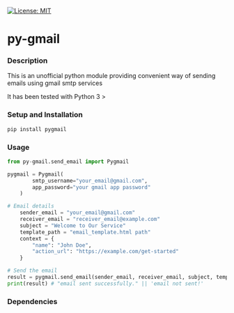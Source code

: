 [![License: MIT](https://img.shields.io/badge/License-MIT-red.svg)](https://opensource.org/licenses/MIT)


# py-gmail

### Description

This is an unofficial python module providing convenient way of sending emails using gmail smtp services

It has been tested with Python  3 >

### Setup and Installation

```Bash
pip install pygmail
```

### Usage

``` python
from py-gmail.send_email import Pygmail

pygmail = Pygmail(
        smtp_username="your_email@gmail.com",
        app_password="your gmail app password"
    )

# Email details
    sender_email = "your_email@gmail.com"
    receiver_email = "receiver_email@example.com"
    subject = "Welcome to Our Service"
    template_path = "email_template.html path"
    context = {
        "name": "John Doe",
        "action_url": "https://example.com/get-started"
    }

# Send the email
result = pygmail.send_email(sender_email, receiver_email, subject, template_path, context)
print(result) # "email sent successfully." || 'email not sent!'


```

### Dependencies







